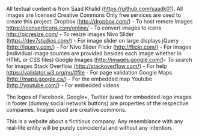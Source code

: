 All textual content is from Saad Khalid (https://github.com/saadk01).
All images are licensed Creative Commons
Only free services are used to create this project:
Dropbox (http://dropbox.com/) - To host remote images
https://iconverticons.com/online/ - To convert images to icons
http://picresize.com/ - To resize images
Nivo Slider (https://dev7studios.com/) - For image slider on large displays
jQuery (http://jquery.com/) - For Nivo Slider
Flickr (http://flickr.com/) - For images (individual image sources are provided besides each image whether in HTML or CSS files)
Google Images (http://images.google.com/)- To search for images
Stack Overflow (http://stackoverflow.com/) - For help
https://validator.w3.org/nu/#file - For page validation
Google Maps (http://maps.google.ca/) - For the embedded map
Youtube (http://youtube.com/) - For embedded videos

The logos of Facebook, Google+, Twitter (used for embedded logo images in footer (dummy social network buttons) are properties of the 
respective companies. Images used are creative commons.

This is a website about a fictitious company. Any resemblance with any real-life entity will be purely coincidental and without any intention. 
